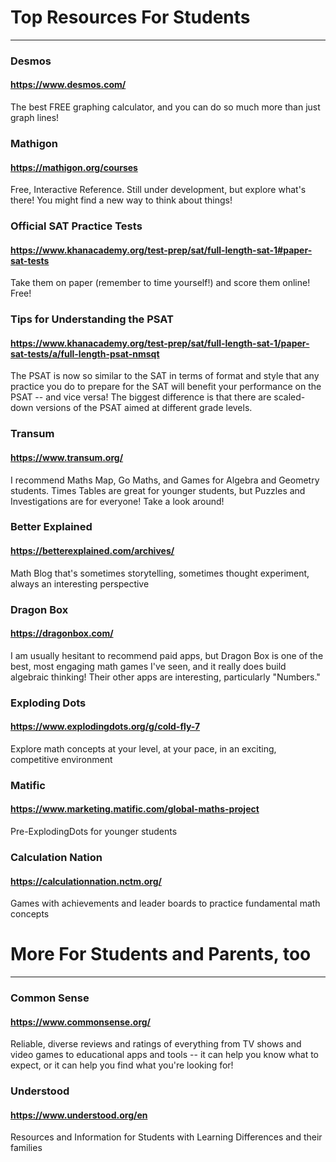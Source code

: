 # Top Resources For Students

---

### Desmos

#### https://www.desmos.com/

The best FREE graphing calculator, and you can do so much more than just graph lines!

### Mathigon

#### https://mathigon.org/courses

Free, Interactive Reference. Still under development, but explore what's there! You might find a new way to think about things!

### Official SAT Practice Tests

#### https://www.khanacademy.org/test-prep/sat/full-length-sat-1#paper-sat-tests

Take them on paper (remember to time yourself!) and score them online! Free!

### Tips for Understanding the PSAT

#### https://www.khanacademy.org/test-prep/sat/full-length-sat-1/paper-sat-tests/a/full-length-psat-nmsqt

The PSAT is now so similar to the SAT in terms of format and style that any practice you do to prepare for the SAT will benefit your performance on the PSAT -- and vice versa! The biggest difference is that there are scaled-down versions of the PSAT aimed at different grade levels.

### Transum

#### https://www.transum.org/

I recommend Maths Map, Go Maths, and Games for Algebra and Geometry students. Times Tables are great for younger students, but Puzzles and Investigations are for everyone! Take a look around!

### Better Explained

#### https://betterexplained.com/archives/

Math Blog that's sometimes storytelling, sometimes thought experiment, always an interesting perspective

### Dragon Box

#### https://dragonbox.com/

I am usually hesitant to recommend paid apps, but Dragon Box is one of the best, most engaging math games I've seen, and it really does build algebraic thinking! Their other apps are interesting, particularly "Numbers."

### Exploding Dots

#### https://www.explodingdots.org/g/cold-fly-7

Explore math concepts at your level, at your pace, in an exciting, competitive environment

### Matific

#### https://www.marketing.matific.com/global-maths-project

Pre-ExplodingDots for younger students

### Calculation Nation

#### https://calculationnation.nctm.org/

Games with achievements and leader boards to practice fundamental math concepts

# More For Students and Parents, too

---

### Common Sense

#### https://www.commonsense.org/

Reliable, diverse reviews and ratings of everything from TV shows and video games to educational apps and tools -- it can help you know what to expect, or it can help you find what you're looking for!

### Understood

#### https://www.understood.org/en

Resources and Information for Students with Learning Differences and their families
